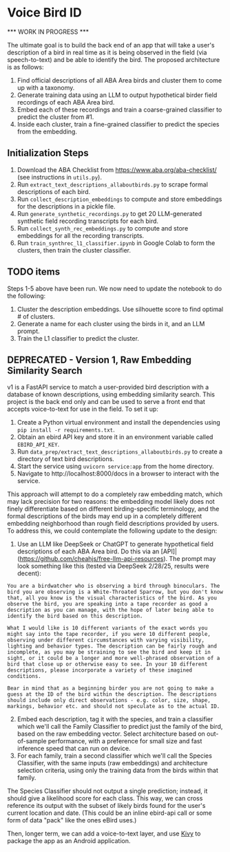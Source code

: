 # Voice Bird ID

*** WORK IN PROGRESS ***

The ultimate goal is to build the back end of an app that will take a user's description of a bird in real time as it is
being observed in the field (via speech-to-text) and be able to identify the bird. The proposed architecture is as 
follows:

1. Find official descriptions of all ABA Area birds and cluster them to come up with a taxonomy.
2. Generate training data using an LLM to output hypothetical birder field recordings of each ABA Area bird.
3. Embed each of these recordings and train a coarse-grained classifier to predict the cluster from #1.
4. Inside each cluster, train a fine-grained classifier to predict the species from the embedding.

## Initialization Steps

1. Download the ABA Checklist from https://www.aba.org/aba-checklist/ (see instructions in `utils.py`).
2. Run `extract_text_descriptions_allaboutbirds.py` to scrape formal descriptions of each bird.
3. Run `collect_description_embeddings` to compute and store embeddings for the descriptions in a pickle file.
4. Run `generate_synthetic_recordings.py` to get 20 LLM-generated synthetic field recording transcripts for each bird.
5. Run `collect_synth_rec_embeddings.py` to compute and store embeddings for all the recording transcripts.
6. Run `train_synthrec_l1_classifier.ipynb` in Google Colab to form the clusters, then train the cluster classifier.

## TODO items

Steps 1-5 above have been run. We now need to update the notebook to do the following:
1. Cluster the description embeddings. Use silhouette score to find optimal # of clusters.
2. Generate a name for each cluster using the birds in it, and an LLM prompt.
3. Train the L1 classifier to predict the cluster.

## DEPRECATED - Version 1, Raw Embedding Similarity Search

v1 is a FastAPI service to match a user-provided bird description with a database of known descriptions, using embedding
similarity search. This project is the back end only and can be used to serve a front end that accepts voice-to-text
for use in the field. To set it up:

1. Create a Python virtual environment and install the dependencies using `pip install -r requirements.txt`.
2. Obtain an ebird API key and store it in an environment variable called `EBIRD_API_KEY`.
3. Run `data_prep/extract_text_descriptions_allaboutbirds.py` to create a directory of text bird descriptions.
4. Start the service using `uvicorn service:app` from the home directory.
5. Navigate to http://localhost:8000/docs in a browser to interact with the service.

This approach will attempt to do a completely raw embedding match, which may lack precision for two reasons: the embedding model likely does not finely differentiate based on different birding-specific terminology, and the formal descriptions of the birds may end up in a completely different embedding neighborhood than rough field descriptions provided by users. To address this, we could contemplate the following update to the design:

1. Use an LLM like DeepSeek or ChatGPT to generate hypothetical field descriptions of each ABA Area bird. Do this via an [API]|(https://github.com/cheahjs/free-llm-api-resources). The prompt may look something like this (tested via DeepSeek 2/28/25, results were decent):
```
You are a birdwatcher who is observing a bird through binoculars. The bird you are observing is a White-Throated Sparrow, but you don't know that, all you know is the visual characteristics of the bird. As you observe the bird, you are speaking into a tape recorder as good a description as you can manage, with the hope of later being able to identify the bird based on this description.

What I would like is 10 different variants of the exact words you might say into the tape recorder, if you were 10 different people, observing under different circumstances with varying visibility, lighting and behavior types. The description can be fairly rough and incomplete, as you may be straining to see the bird and keep it in sight, or it could be a longer and more well-phrased observation of a bird that close up or otherwise easy to see. In your 10 different descriptions, please incorporate a variety of these imagined conditions.

Bear in mind that as a beginning birder you are not going to make a guess at the ID of the bird within the description. The descriptions should include only direct observations - e.g. color, size, shape, markings, behavior etc. and should not speculate as to the actual ID.
```
2. Embed each description, tag it with the species, and train a classifier which we'll call the Family Classifier to predict just the family of the bird, based on the raw embedding vector. Select architecture based on out-of-sample performance, with a preference for small size and fast inference speed that can run on device.
3. For each family, train a second classifier which we'll call the Species Classifier, with the same inputs (raw embeddings) and architecture selection criteria, using only the training data from the birds within that family.

The Species Classifier should not output a single prediction; instead, it should give a likelihood score for each class. This way, we can cross reference its output with the subset of likely birds found for the user's current location and date. (This could be an inline ebird-api call or some form of data "pack" like the ones eBird uses.)

Then, longer term, we can add a voice-to-text layer, and use [Kivy](https://kivy.org/doc/stable/gettingstarted/installation.html) to package the app as an Android application.
